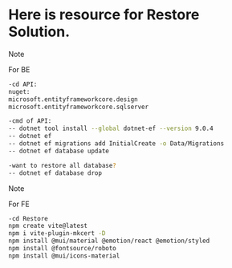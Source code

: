 # Here is resource for Restore Solution.

> [!NOTE]
> For BE

```bash
-cd API:
nuget:
microsoft.entityframeworkcore.design
microsoft.entityframeworkcore.sqlserver

-cmd of API:
-- dotnet tool install --global dotnet-ef --version 9.0.4
-- dotnet ef
-- dotnet ef migrations add InitialCreate -o Data/Migrations
-- dotnet ef database update

-want to restore all database?
-- dotnet ef database drop
```

> [!NOTE]
> For FE

```bash
-cd Restore
npm create vite@latest
npm i vite-plugin-mkcert -D
npm install @mui/material @emotion/react @emotion/styled
npm install @fontsource/roboto
npm install @mui/icons-material
```
